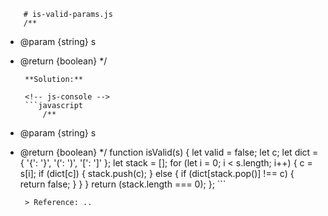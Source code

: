 
        # is-valid-params.js
        /**
 * @param {string} s
 * @return {boolean}
 */
        
        **Solution:**
        
        <!-- js-console -->
        ```javascript
            /**
 * @param {string} s
 * @return {boolean}
 */
function isValid(s) {
    let valid = false;
    let c;
    let dict = {
      '{': '}',
      '(': ')',
      '[': ']'
    };
    let stack = [];
    for (let i = 0; i < s.length; i++) {
      c = s[i];
      if (dict[c]) {
        stack.push(c);
      } else {
        if (dict[stack.pop()] !== c) {
          return false;
        }
      }
    }
    return (stack.length === 0);
  };
        ```
        
        > Reference: ..
        
        